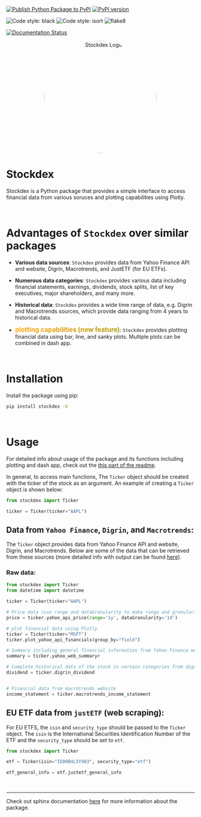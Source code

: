 [![Publish Python Package to PyPI](https://github.com/ahnazary/stockdex/actions/workflows/publish-package.yaml/badge.svg)](https://github.com/ahnazary/stockdex/actions/workflows/publish-package.yaml)
[![PyPI version](https://badge.fury.io/py/stockdex.svg)](https://badge.fury.io/py/stockdex)

![Code style: black](https://img.shields.io/badge/code%20style-black-000000.svg)
![Code style: isort](https://img.shields.io/badge/%20imports-isort-%231674b1?style=flat&labelColor=ef8336)
![flake8](https://img.shields.io/badge/flake8-checked-blue)

[![Documentation Status](https://readthedocs.org/projects/stockdex/badge/?version=latest)](https://ahnazary.github.io/stockdex/)

<p align="center">
  <img src="docs/images/stockdex_logo.png" alt="Stockdex Logo" width="300" height="300" style="width: 300px; height: 300px; border-radius: 50%; object-fit: cover;">
</p>


# Stockdex

Stockdex is a Python package that provides a simple interface to access financial data from various soruces and plotting capabilities using Plotly.

<br />


# Advantages of `Stockdex` over similar packages

- **Various data sources**: `Stockdex` provides data from Yahoo Finance API and website, Digrin, Macrotrends, and JustETF (for EU ETFs).

- **Numerous data categories**: `Stockdex` provides various data including financial statements, earnings, dividends, stock splits, list of key executives, major shareholders, and many more.

- **Historical data**: `Stockdex` provides a wide time range of data, e.g. Digrin and Macrotrends sources, which provide data ranging from 4 years to historical data.

- <span style="font-size: 17px; font-weight: bold; animation: rainbow 1.8s infinite; background: linear-gradient(90deg, orange, green, blue, indigo, violet); background-size: 1300%; -webkit-background-clip: text; -webkit-text-fill-color: transparent;">plotting capabilities (new feature)</span>: `Stockdex` provides plotting financial data using bar, line, and sanky plots. Multiple plots can be combined in dash app.

<!-- <style>
@keyframes rainbow {
  0% { background-position: 0% 50%; }
  50% { background-position: 100% 50%; }
  100% { background-position: 0% 50%; }
}
</style> -->

<br />

# Installation 

Install the package using pip:

```bash
pip install stockdex -U
``` 
<br />

# Usage

For detailed info about usage of the package and its functions including plotting and dash app, check out the [this part of the readme](./stockdex/USAGE.md).

In general, to access main functions, The `Ticker` object should be created with the ticker of the stock as an argument. An example of creating a `Ticker` object is shown below:

```python
from stockdex import Ticker

ticker = Ticker(ticker="AAPL")
```

## Data from `Yahoo Finance`, `Digrin`, and `Macrotrends`:

The `Ticker` object provides data from Yahoo Finance API and website, Digrin, and Macrotrends. Below are some of the data that can be retrieved from these sources (more detailed info with output can be found [here](./stockdex/USAGE.md)).

### Raw data:
```python
from stockdex import Ticker
from datetime import datetime

ticker = Ticker(ticker="AAPL")

# Price data (use range and dataGranularity to make range and granularity more specific) from Yahoo Finance API
price = ticker.yahoo_api_price(range='1y', dataGranularity='1d')

# plot financial data using Plotly
ticker = Ticker(ticker="MSFT")
ticker.plot_yahoo_api_financials(group_by="field")

# Summary including general financial information from Yahoo Finance website
summary = ticker.yahoo_web_summary#

# Complete historical data of the stock in certain categories from digrin website
dividend = ticker.digrin_dividend


# Financial data from macrotrends website
income_statement = ticker.macrotrends_income_statement
```

<!-- ## NASDAQ data from `NASDAQ` website (web scraping):

Data on NASDAQ website gets updated more frequently than Yahoo Finance data. Below are some of the data that can be retrieved from the NASDAQ website.

```python
# Data about quarterly and yearly earnings, updated on the same day as the earnings release (yahoo finance data is updated after a few days)

quarterly_earnings_surprise = ticker.quarterly_earnings_surprise
yearly_earnings_forecast = ticker.yearly_earnings_forecast
quarterly_earnings_forecast = ticker.quarterly_earnings_forecast

price_to_earnings_ratio = ticker.price_to_earnings_ratio
forecast_price_to_earnings__growth_rates = ticker.forecast_peg_rate
``` -->

## EU ETF data from `justETF` (web scraping):

For EU ETFS, the `isin` and `security_type` should be passed to the `Ticker` object. The `isin` is the International Securities Identification Number of the ETF and the `security_type` should be set to `etf`.

```python
from stockdex import Ticker

etf = Ticker(isin="IE00B4L5Y983", security_type="etf")

etf_general_info = etf.justetf_general_info
```
<br />

---

Check out sphinx documentation [here](https://ahnazary.github.io/stockdex/) for more information about the package.